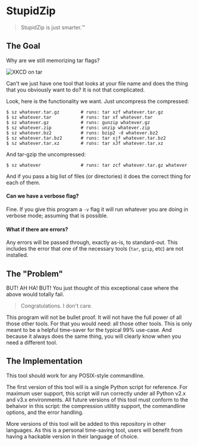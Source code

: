 # StupidZip

> StupidZip is just smarter.™


## The Goal

Why are we still memorizing tar flags?

![XKCD on tar](https://imgs.xkcd.com/comics/tar.png)

Can't we just have one tool that looks at your file name and does the thing that you obviously want to do?  It is not that complicated.

Look, here is the functionality we want.  Just uncompress the compressed:

    $ sz whatever.tar.gz        # runs: tar xzf whatever.tar.gz
    $ sz whatever.tar           # runs: tar xf whatever.tar
    $ sz whatever.gz            # runs: gunzip whatever.gz
    $ sz whatever.zip           # runs: unzip whatever.zip
    $ sz whatever.bz2           # runs: bzip2 -d whatever.bz2
    $ sz whatever.tar.bz2       # runs: tar xjf whatever.tar.bz2
    $ sz whatever.tar.xz        # runs: tar xJf whatever.tar.xz

And tar-gzip the uncompressed:

    $ sz whatever               # runs: tar zcf whatever.tar.gz whatever

And if you pass a big list of files (or directories) it does the correct thing for each of them.


#### Can we have a verbose flag?

Fine. If you give this program a `-v` flag it will run whatever you are doing in verbose mode; assuming that is possible.


#### What if there are errors?

Any errors will be passed through, exactly as-is, to standard-out.  This includes the error that one of the necessary tools (`tar`, `gzip`, etc) are not installed.


## The "Problem"

BUT!  AH HA!  BUT!  You just thought of this exceptional case where the above would totally fail.

> Congratulations. I don't care.

This program will not be bullet proof.  It will not have the full power of all those other tools.  For that you would need: all those other tools.  This is only meant to be a helpful time-saver for the typical 99% use-case.  And because it always does the same thing, you will clearly know when you need a different tool.


## The Implementation

This tool should work for any POSIX-style commandline.

The first version of this tool will is a single Python script for reference.  For maximum user support, this script will run correctly under all Python v2.x and v3.x environments.  All future versions of this tool must conform to the behaivor in this script: the compression utiltity support, the commandline options, and the error handling.

More versions of this tool will be added to this repository in other languages.  As this is a personal time-saving tool, users will benefit from having a hackable version in their language of choice.
